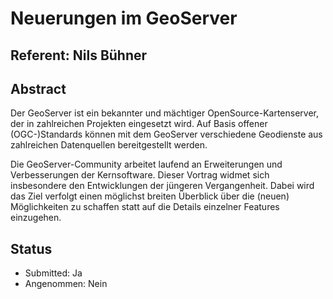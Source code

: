 # Neuerungen im GeoServer

## Referent: Nils Bühner

## Abstract

Der GeoServer ist ein bekannter und mächtiger OpenSource-Kartenserver, der in zahlreichen Projekten eingesetzt wird.
Auf Basis offener (OGC-)Standards können mit dem GeoServer verschiedene Geodienste aus zahlreichen Datenquellen bereitgestellt werden.

Die GeoServer-Community arbeitet laufend an Erweiterungen und Verbesserungen der Kernsoftware.
Dieser Vortrag widmet sich insbesondere den Entwicklungen der jüngeren Vergangenheit. Dabei wird das Ziel verfolgt einen möglichst breiten Überblick über die (neuen) Möglichkeiten zu schaffen statt auf die Details einzelner Features einzugehen.

## Status
  * Submitted: Ja
  * Angenommen: Nein
